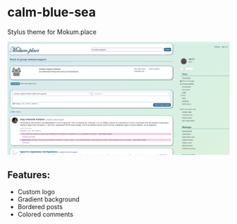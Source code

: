# calm-blue-sea
Stylus theme for Mokum.place

![](screenshot.png)

Features:
-
- Custom logo
- Gradient background
- Bordered posts
- Colored comments


